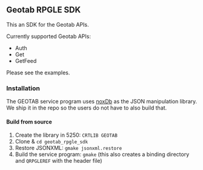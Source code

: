 ## Geotab RPGLE SDK

This an SDK for the Geotab APIs.

Currently supported Geotab APIs:

* Auth
* Get
* GetFeed

Please see the examples.

### Installation

The GEOTAB service program uses [noxDb](https://github.com/sitemule/noxDB) as the JSON manipulation library. We ship it in the repo so the users do not have to also build that.

#### Build from source

1. Create the library in 5250: `CRTLIB GEOTAB`
2. Clone & `cd geotab_rpgle_sdk`
3. Restore JSONXML: `gmake jsonxml.restore`
4. Build the service program: `gmake` (this also creates a binding directory and `QRPGLEREF` with the header file)